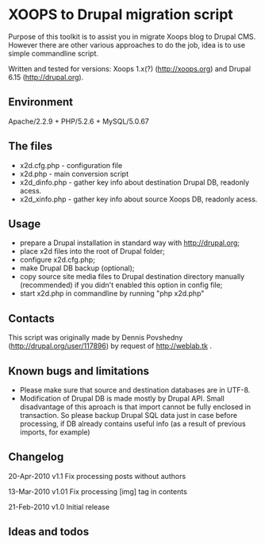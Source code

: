 XOOPS to Drupal migration script
================================

Purpose of this toolkit is to assist you in migrate Xoops blog to Drupal CMS.
However there are other various approaches to do the job, idea is to use simple
commandline script.

Written and tested for versions: Xoops 1.x(?) (http://xoops.org) and Drupal 6.15 (http://drupal.org).


Environment
-----------

Apache/2.2.9 + PHP/5.2.6 + MySQL/5.0.67

The files
----------

- x2d.cfg.php      - configuration file
- x2d.php          - main conversion script
- x2d_dinfo.php    - gather key info about destination Drupal DB, readonly acess.
- x2d_xinfo.php    - gather key info about source Xoops DB, readonly acess.


Usage
-----

- prepare a Drupal installation in standard way with http://drupal.org;
- place x2d files into the root of Drupal folder;
- configure x2d.cfg.php;
- make Drupal DB backup (optional);
- copy source site media files to Drupal destination directory
  manually (recommended) if you didn't enabled this option in config file;
- start x2d.php in commandline by running "php x2d.php"


Contacts
--------

This script was originally made by Dennis Povshedny (http://drupal.org/user/117896)
by request of http://weblab.tk .

Known bugs and limitations
-------------------------

- Please make sure that source and destination databases are in UTF-8.
- Modification of Drupal DB is made mostly by Drupal API.
   Small disadvantage of this aproach is that import cannot be fully
   enclosed in transaction. So please backup Drupal SQL data just in case
   before processing, if DB already contains useful info (as a result of
   previous imports, for example)


Changelog
---------

20-Apr-2010 v1.1 Fix processing posts without authors

13-Mar-2010 v1.01 Fix processing [img] tag in contents

21-Feb-2010 v1.0 Initial release

Ideas and todos
---------------

